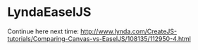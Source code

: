 # LyndaEaselJS

Continue here next time:
http://www.lynda.com/CreateJS-tutorials/Comparing-Canvas-vs-EaselJS/108135/112950-4.html


